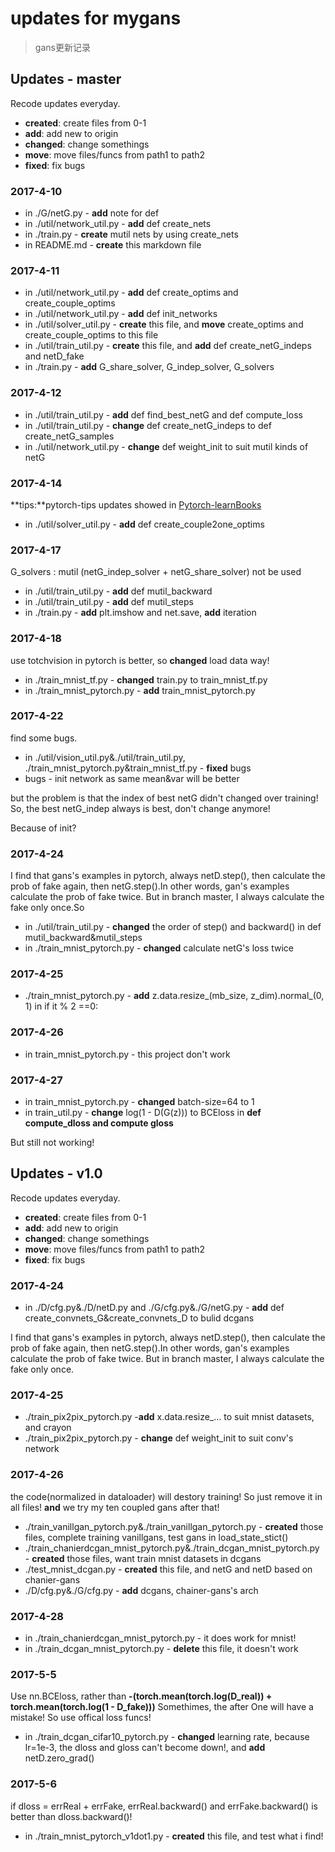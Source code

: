 # updates for mygans
> gans更新记录

## Updates - master
Recode updates everyday.

* **created**: create files from 0-1
* **add**: add new to origin
* **changed**: change somethings
* **move**: move files/funcs from path1 to path2
* **fixed**: fix bugs

### 2017-4-10

* in ./G/netG.py - **add** note for def
* in ./util/network_util.py - **add** def create_nets
* in ./train.py - **create** mutil nets by using create_nets
* in README.md - **create** this markdown file

### 2017-4-11

* in ./util/network_util.py - **add** def create_optims and create_couple_optims
* in ./util/network_util.py - **add** def init_networks
* in ./util/solver_util.py - **create** this file, and **move** create_optims and create_couple_optims to this file
* in ./util/train_util.py - **create** this file, and **add** def create_netG_indeps and netD_fake
* in ./train.py - **add** G_share_solver, G_indep_solver, G_solvers

### 2017-4-12

* in ./util/train_util.py - **add** def find_best_netG and def compute_loss
* in ./util/train_util.py - **change** def create_netG_indeps to def create_netG_samples
* in ./util/network_util.py - **change** def weight_init to suit mutil kinds of netG

### 2017-4-14

**tips:**pytorch-tips updates showed in [Pytorch-learnBooks](https://github.com/JiangWeixian/Pytorch-LearnBooks)

* in ./util/solver_util.py - **add** def create_couple2one_optims

### 2017-4-17

G_solvers : mutil (netG_indep_solver + netG_share_solver) not be used

* in ./util/train_util.py - **add** def mutil_backward
* in ./util/train_util.py - **add** def mutil_steps
* in ./train.py - **add** plt.imshow and net.save, **add** iteration

### 2017-4-18

use totchvision in pytorch is better, so **changed** load data way!

* in ./train_mnist_tf.py - **changed** train.py to train_mnist_tf.py
* in ./train_mnist_pytorch.py - **add** train_mnist_pytorch.py

### 2017-4-22

find some bugs.

* in ./util/vision_util.py&./util/train_util.py, ./train_mnist_pytorch.py&train_mnist_tf.py - **fixed** bugs
* bugs - init network as same mean&var will be better

but the problem is that the index of best netG didn't changed over training! So, the best netG_indep always is best, don't change anymore! 

Because of init?

### 2017-4-24

I find that gans's examples in pytorch, always netD.step(), then calculate the prob of fake again, then netG.step().In other words, gan's examples calculate the prob of fake twice. But in branch master, I always calculate the fake only once.So

* in ./util/train_util.py - **changed** the order of step() and backward() in def mutil_backward&mutil_steps
* in ./train_mnist_pytorch.py - **changed** calculate netG's loss twice

### 2017-4-25

* ./train_mnist_pytorch.py - **add** z.data.resize_(mb_size, z_dim).normal_(0, 1) in if it % 2 ==0:

### 2017-4-26

* in train_mnist_pytorch.py - this project don't work

### 2017-4-27

* in train_mnist_pytorch.py - **changed** batch-size=64 to 1
* in train_util.py - **change** log(1 - D(G(z))) to BCEloss in **def compute_dloss and compute gloss**

But still not working!

## Updates - v1.0
Recode updates everyday.

* **created**: create files from 0-1
* **add**: add new to origin
* **changed**: change somethings
* **move**: move files/funcs from path1 to path2
* **fixed**: fix bugs

### 2017-4-24

* in ./D/cfg.py&./D/netD.py and ./G/cfg.py&./G/netG.py - **add** def create_convnets_G&create_convnets_D to bulid dcgans

I find that gans's examples in pytorch, always netD.step(), then calculate the prob of fake again, then netG.step().In other words, gan's examples calculate the prob of fake twice. But in branch master, I always calculate the fake only once.

### 2017-4-25

* ./train_pix2pix_pytorch.py -**add** x.data.resize_... to suit mnist datasets, and crayon
* ./train_pix2pix_pytorch.py - **change** def weight_init to suit conv's network

### 2017-4-26

the code(normalized in dataloader) will destory training! So just remove it in all files! **and** we try my ten coupled gans after that!

* ./train_vanillgan_pytorch.py&./train_vanillgan_pytorch.py - **created** those files, complete training vanillgans, test gans in load_state_stict()
* ./train_chanierdcgan_mnist_pytorch.py&./train_dcgan_mnist_pytorch.py - **created** those files, want train mnist datasets in dcgans
* ./test_mnist_dcgan.py - **created** this file, and netG and netD based on chanier-gans
* ./D/cfg.py&./G/cfg.py - **add** dcgans, chainer-gans's arch

### 2017-4-28

* in ./train_chanierdcgan_mnist_pytorch.py - it does work for mnist! 
* in ./train_dcgan_mnist_pytorch.py - **delete** this file, it doesn't work

### 2017-5-5

Use nn.BCEloss, rather than **-(torch.mean(torch.log(D_real)) + torch.mean(torch.log(1 - D_fake)))** Somethimes,  the after One will have a mistake! So use offical loss funcs!

* in ./train_dcgan_cifar10_pytorch.py - **changed** learning rate, because lr=1e-3, the dloss and gloss can't become down!, and **add** netD.zero_grad()

### 2017-5-6

if dloss = errReal + errFake, errReal.backward() and errFake.backward() is better than dloss.backward()!

* in ./train_mnist_pytorch_v1dot1.py - **created** this file, and test what i find! 
